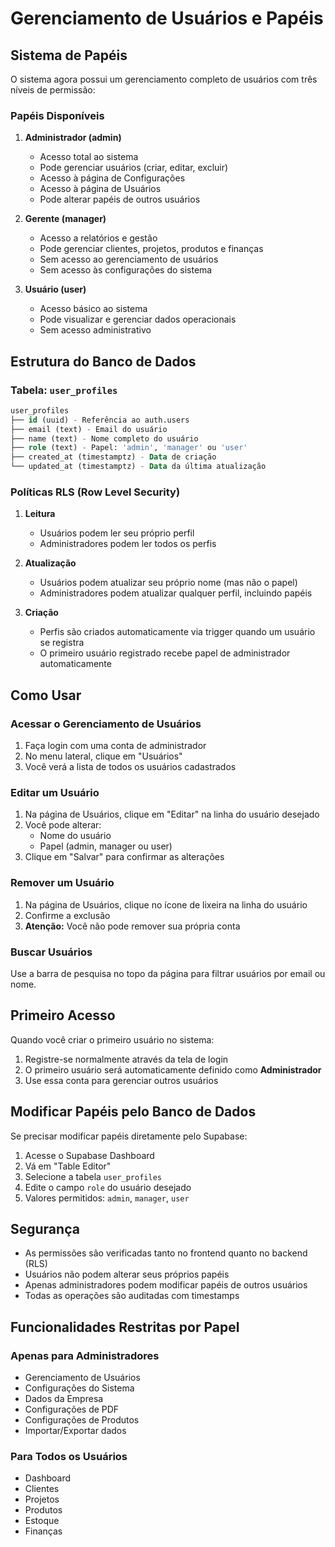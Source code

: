 # Gerenciamento de Usuários e Papéis

## Sistema de Papéis

O sistema agora possui um gerenciamento completo de usuários com três níveis de permissão:

### Papéis Disponíveis

1. **Administrador (admin)**
   - Acesso total ao sistema
   - Pode gerenciar usuários (criar, editar, excluir)
   - Acesso à página de Configurações
   - Acesso à página de Usuários
   - Pode alterar papéis de outros usuários

2. **Gerente (manager)**
   - Acesso a relatórios e gestão
   - Pode gerenciar clientes, projetos, produtos e finanças
   - Sem acesso ao gerenciamento de usuários
   - Sem acesso às configurações do sistema

3. **Usuário (user)**
   - Acesso básico ao sistema
   - Pode visualizar e gerenciar dados operacionais
   - Sem acesso administrativo

## Estrutura do Banco de Dados

### Tabela: `user_profiles`

```sql
user_profiles
├── id (uuid) - Referência ao auth.users
├── email (text) - Email do usuário
├── name (text) - Nome completo do usuário
├── role (text) - Papel: 'admin', 'manager' ou 'user'
├── created_at (timestamptz) - Data de criação
└── updated_at (timestamptz) - Data da última atualização
```

### Políticas RLS (Row Level Security)

1. **Leitura**
   - Usuários podem ler seu próprio perfil
   - Administradores podem ler todos os perfis

2. **Atualização**
   - Usuários podem atualizar seu próprio nome (mas não o papel)
   - Administradores podem atualizar qualquer perfil, incluindo papéis

3. **Criação**
   - Perfis são criados automaticamente via trigger quando um usuário se registra
   - O primeiro usuário registrado recebe papel de administrador automaticamente

## Como Usar

### Acessar o Gerenciamento de Usuários

1. Faça login com uma conta de administrador
2. No menu lateral, clique em "Usuários"
3. Você verá a lista de todos os usuários cadastrados

### Editar um Usuário

1. Na página de Usuários, clique em "Editar" na linha do usuário desejado
2. Você pode alterar:
   - Nome do usuário
   - Papel (admin, manager ou user)
3. Clique em "Salvar" para confirmar as alterações

### Remover um Usuário

1. Na página de Usuários, clique no ícone de lixeira na linha do usuário
2. Confirme a exclusão
3. **Atenção:** Você não pode remover sua própria conta

### Buscar Usuários

Use a barra de pesquisa no topo da página para filtrar usuários por email ou nome.

## Primeiro Acesso

Quando você criar o primeiro usuário no sistema:

1. Registre-se normalmente através da tela de login
2. O primeiro usuário será automaticamente definido como **Administrador**
3. Use essa conta para gerenciar outros usuários

## Modificar Papéis pelo Banco de Dados

Se precisar modificar papéis diretamente pelo Supabase:

1. Acesse o Supabase Dashboard
2. Vá em "Table Editor"
3. Selecione a tabela `user_profiles`
4. Edite o campo `role` do usuário desejado
5. Valores permitidos: `admin`, `manager`, `user`

## Segurança

- As permissões são verificadas tanto no frontend quanto no backend (RLS)
- Usuários não podem alterar seus próprios papéis
- Apenas administradores podem modificar papéis de outros usuários
- Todas as operações são auditadas com timestamps

## Funcionalidades Restritas por Papel

### Apenas para Administradores
- Gerenciamento de Usuários
- Configurações do Sistema
- Dados da Empresa
- Configurações de PDF
- Configurações de Produtos
- Importar/Exportar dados

### Para Todos os Usuários
- Dashboard
- Clientes
- Projetos
- Produtos
- Estoque
- Finanças
